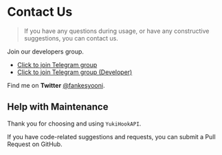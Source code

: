 # Contact Us

> If you have any questions during usage, or have any constructive suggestions, you can contact us.

Join our developers group.

- [Click to join Telegram group](https://t.me/YukiHookAPI)
- [Click to join Telegram group (Developer)](https://t.me/HighCapable_Dev)

Find me on **Twitter** [@fankesyooni](https://twitter.com/fankesyooni).

## Help with Maintenance

Thank you for choosing and using `YukiHookAPI`.

If you have code-related suggestions and requests, you can submit a Pull Request on GitHub.